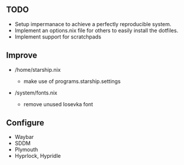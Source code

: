 ## TODO
- Setup impermanace to achieve a perfectly reproducible system.
- Implement an options.nix file for others to easily install the dotfiles.
- Implement support for scratchpads

## Improve

- /home/starship.nix
    * make use of programs.starship.settings

- /system/fonts.nix
    * remove unused Iosevka font

## Configure
- Waybar 
- SDDM
- Plymouth
- Hyprlock, Hypridle
